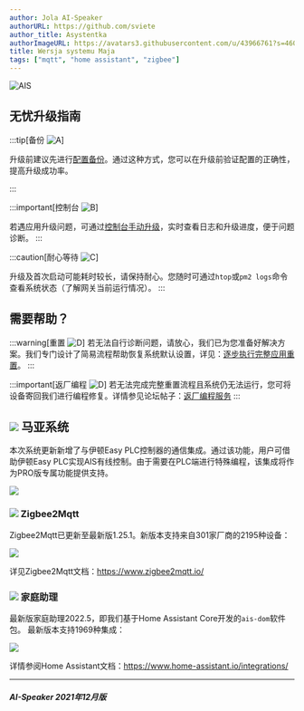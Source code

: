 ```yaml
---
author: Jola AI-Speaker
authorURL: https://github.com/sviete
author_title: Asystentka
authorImageURL: https://avatars3.githubusercontent.com/u/43966761?s=460&v=4
title: Wersja systemu Maja
tags: ["mqtt", "home assistant", "zigbee"]
---
```


<div class="IntroAisBlogMenu" >

![AIS](/img/en/blog/202206/ais_version.png)

</div>

<!--truncate-->

## 无忧升级指南

:::tip[备份 ![A](/img/en/blog/202112/cloud-upload.png)]

升级前建议先进行[配置备份](/docs/ais_bramka_configuration_software#kopia-zapasowa-konfiguracji)。通过这种方式，您可以在升级前验证配置的正确性，提高升级成功率。

:::

:::important[控制台 ![B](/img/en/blog/202112/console.png)]

若遇应用升级问题，可通过[控制台手动升级](/docs/ais_bramka_update_manual)，实时查看日志和升级进度，便于问题诊断。
:::

:::caution[耐心等待 ![C](/img/en/blog/202112/timer-sand.png)]

升级及首次启动可能耗时较长，请保持耐心。您随时可通过``htop``或``pm2 logs``命令查看系统状态（了解网关当前运行情况）。
:::

## 需要帮助？

:::warning[重置 ![D](/img/en/blog/202112/broom.png)]
若无法自行诊断问题，请放心，我们已为您准备好解决方案。我们专门设计了简易流程帮助恢复系统默认设置，详见：[逐步执行完整应用重置](/docs/ais_bramka_reset_ais_step_by_step)。
:::

:::important[返厂编程 ![D](/img/en/blog/202112/lifebuoy.png)]
若无法完成完整重置流程且系统仍无法运行，您可将设备寄回我们进行编程修复。详情参见论坛帖子：[返厂编程服务](https://ai-speaker.discourse.group/t/usluga-programowania-urzadzen-w-ai-speaker/1368)
:::

## ![](/img/en/blog/202102/honeybee.png) 马亚系统

本次系统更新新增了与伊顿Easy PLC控制器的通信集成。通过该功能，用户可借助伊顿Easy PLC实现AIS有线控制。由于需要在PLC端进行特殊编程，该集成将作为PRO版专属功能提供支持。

![](/img/en/integrations/ais_easy.png)

### ![](/img/en/blog/202102/honeybee.png) Zigbee2Mqtt

Zigbee2Mqtt已更新至最新版1.25.1。新版本支持来自301家厂商的2195种设备：

![](/img/en/blog/202206/z2m.png)

详见Zigbee2Mqtt文档：https://www.zigbee2mqtt.io/

### ![](/img/en/blog/202101/hass.png) 家庭助理

最新版家庭助理2022.5，即我们基于Home Assistant Core开发的``ais-dom``软件包。
最新版本支持1969种集成：

![](/img/en/blog/202206/ha.png)

详情参阅Home Assistant文档：https://www.home-assistant.io/integrations/

--------

##### AI-Speaker 2021年12月版